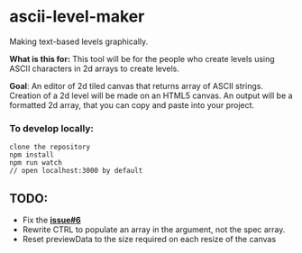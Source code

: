 # ascii-level-maker

Making text-based levels graphically.

**What is this for:** This tool will be for the people who create levels using ASCII characters in 2d arrays to create levels.

**Goal**: An editor of 2d tiled canvas that returns array of ASCII strings.
	Creation of a 2d level will be made on an HTML5 canvas.
	An output will be a formatted 2d array, that you can copy and paste into your project.

### To develop locally:

	clone the repository
	npm install
	npm run watch
	// open localhost:3000 by default

## TODO:
- Fix the **[issue#6](https://github.com/Godje/ascii-level-maker/issues/6)**
- Rewrite CTRL to populate an array in the argument, not the spec array.
- Reset previewData to the size required on each resize of the canvas
